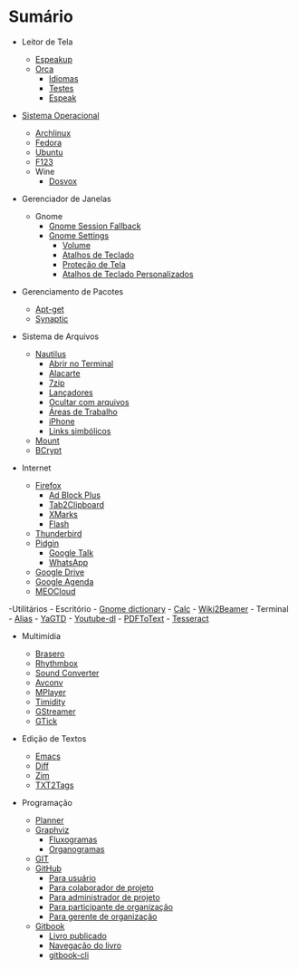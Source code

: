 # Sumário

- Leitor de Tela
    - [Espeakup](09-Espeakup.md) <!-- Interagindo com o modo texto puro -->
    - [Orca](39i-Orca.md)
        - [Idiomas](40-Orca.md) <!-- Alternando rapidamente entre idiomas -->
        - [Testes](42-Orca.md) <!-- Utilizando uma versão de desenvolvimento -->
        - [Espeak](43-Orca.md) <!-- Utilizando variantes do Espeak -->

- [Sistema Operacional]() <!-- Kernel, Linux, Windows, "distribuição GNU/Linux" -->
    - [Archlinux](03-Archlinux.md) <!-- Instalando o sistema operacional -->
    - [Fedora](11-Fedora.md) <!-- Instalando o sistema operacional -->
    - [Ubuntu](55-Ubuntu.md) <!-- Instalando o sistema operacional -->
    - [F123](10-F123.md) <!-- Instalando o sistema operacional -->
    - Wine
        - [Dosvox](57-Wine.md) <!-- Instalando o sistema Dosvox -->

- Gerenciador de Janelas
    - Gnome
        - [Gnome Session Fallback](18-Gnome-Session-Fallback.md) <!-- Uma alternativa à interface Unity -->
        - [Gnome Settings](19i-Gnome-Settings.md)
            - [Volume](19-Gnome-Settings.md) <!-- Alterando o volume do computador -->
            - [Atalhos de Teclado](20-Gnome-Settings.md) <!-- Atribuindo atalhos de teclado -->
            - [Proteção de Tela](21-Gnome-Settings.md) <!-- Desligando a proteção de tela -->
            - [Atalhos de Teclado Personalizados](22-Gnome-Settings.md) <!-- Incluindo um atalho personalizado de teclado -->

- Gerenciamento de Pacotes
    - [Apt-get](02-Apt-get.md) <!-- Instalando pacotes pela linha de comando -->
    - [Synaptic](50-Synaptic.md) <!-- Instalando pacotes pela interface gráfica -->

- Sistema de Arquivos
    - [Nautilus](31i-Nautilus.md)
        - [Abrir no Terminal](31-Nautilus.md) <!-- Agilizando o acesso a pastas no terminal -->
        - [Alacarte](32-Nautilus.md) <!-- Alterando o painel lateral com Alacarte -->
        - [7zip](33-Nautilus.md) <!-- Compactando arquivos no formato 7z -->
        - [Lançadores](34-Nautilus.md) <!-- Criando lançadores na Área de Trabalho -->
        - [Ocultar com arquivos](35-Nautilus.md) <!-- Ocultando arquivos com .hidden -->
        - [Áreas de Trabalho](36-Nautilus.md) <!-- Utilizando áreas de trabalho múltiplas -->
        - [iPhone](37-Nautilus.md) <!-- Visualizando arquivos do IPhone -->
        - [Links simbólicos](38-Nautilus.md) <!-- Trabalhando com ligações simbólicas -->
    - [Mount](29-Mount.md) <!-- Trabalhando com pontos de montagem -->
    - [BCrypt](05-BCrypt.md) <!-- Criptografando arquivos e pastas -->

- Internet
    - [Firefox](12i-Firefox.md)
        - [Ad Block Plus](12-Firefox.md) <!-- Bloqueando páginas de propaganda com o Ad Block Plus -->
        - [Tab2Clipboard](13-Firefox.md) <!-- copiando tabelas com Tab2Clipboard -->
        - [XMarks](14-Firefox.md) <!-- Guardando na nuvem os favoritos com XMarks -->
        - [Flash](15-Firefox.md) <!-- Habilitando o Flash para a reprodução de conteúdos multimídia -->
    - [Thunderbird](52-Thunderbird.md) <!-- Lendo notícias por meio de RSS -->
    - [Pidgin](45i-Pidgin.md)
        - [Google Talk](45-Pidgin.md) <!-- Comunicando-se por meio do Google Talk -->
        - [WhatsApp](46-Pidgin.md) <!-- comunicando-se por meio do WhatsApp -->
    - [Google Drive](23-Google-Drive.md) <!-- Acessando arquivos na nuvem -->
    - [Google Agenda](41-Orca.md) <!-- Navegando no Google Agenda -->
    - [MEOCloud](28-MEOCloud.md) <!-- Acessando arquivos na nuvem -->

-Utilitários
    - Escritório
        - [Gnome dictionary](17-Gnome-dictionary.md) <!-- Utilizando dicionário de inglês -->
        - [Calc](39-Orca.md) <!-- Ajustando a leitura de células no Calc -->
        - [Wiki2Beamer](56-Wiki2Beamer.md) <!-- Montando apresentações com formatação automática -->
    - Terminal
        - [Alias](01-Alias.md) <!-- Criando apelidos para comandos do Shell -->
        - [YaGTD](58-YaGTD.md) <!-- Gerenciando tarefas pessoais no terminal -->
        - [Youtube-dl](59-Youtube-dl.md) <!-- Baixando arquivos do Youtube -->
        - [PDFToText](44-PDFToText.md) <!-- Convertendo arquivos de PDF para TXT -->
        - [Tesseract](51-Tesseract.md) <!-- Processando arquivos de imagem com OCR -->

- Multimídia
    - [Brasero](06-Brasero.md) <!-- Gravando CDs e DVDs -->
    - [Rhythmbox](48-Rhythmbox.md) <!-- Reproduzindo arquivos de multimídia -->
    - [Sound Converter](49-Sound-Converter.md) <!-- Convertendo arquivos de multimídia -->
    - [Avconv](04-Avconv.md) <!-- Convertendo arquivos de multimídia -->
    - [MPlayer](30-MPlayer.md) <!-- Reproduzindo arquivos de multimídia -->
    - [Timidity](53-Timidity.md) <!-- Reproduzindo arquivos no formato mid -->
    - [GStreamer](26-GStreamer.md) <!-- Gravando áudio da placa de som -->
    - [GTick](27-GTick.md) <!-- Um metrônomo para acompanhar a sua música -->

- Edição de Textos
    - [Emacs](08-Emacs.md) <!-- Desvendando os mistérios deste ambiente -->
    - [Diff](07-Diff.md) <!-- Comparando o conteúdo de arquivos e pastas -->
    - [Zim](60-Zim.md) <!-- Organizando informações hierárquicas -->
    - [TXT2Tags](54-TXT2Tags.md) <!-- Criando documentos com formatação automática -->

- Programação
    - [Planner](47-Planner.md) <!-- Gerenciando o cronograma de um projeto -->
    - [Graphviz](24i-Graphviz.md)
        - [Fluxogramas](24-Graphviz.md) <!-- Desenhando um fluxograma de modo acessível -->
        - [Organogramas](25-Graphviz.md) <!-- Desenhando um organograma de modo acessível -->
    - [GIT](16-GIT.md) <!-- Versionando informações de um projeto -->
    - [GitHub](61i-GitHub.md) <!-- Projetos compartilhados -->
        - [Para usuário](61-GitHub.md)
        - [Para colaborador de projeto](62-GitHub.md)
        - [Para administrador de projeto](63-GitHub.md)
        - [Para participante de organização](64-GitHub.md)
        - [Para gerente de organização](65-GitHub.md)
    - [Gitbook](66i-Gitbook.md)
        - [Livro publicado](66-Gitbook.md)
        - [Navegação do livro](67-Gitbook.md)
        - [gitbook-cli](68-Gitbook.md)


